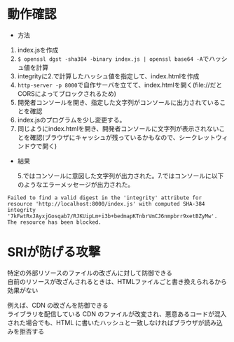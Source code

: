 # 動作確認

- 方法

1. index.jsを作成
2. `$ openssl dgst -sha384 -binary index.js | openssl base64 -A`でハッシュ値を計算
3. integrityに2.で計算したハッシュ値を指定して、index.htmlを作成
4. `http-server -p 8000`で自作サーバを立てて、index.htmlを開く(file://だとCORSによってブロックされるため)
5. 開発者コンソールを開き、指定した文字列がコンソールに出力されていることを確認
6. index.jsのプログラムを少し変更する。
7. 同じようにindex.htmlを開き、開発者コンソールに文字列が表示されないことを確認(ブラウザにキャッシュが残っているかもなので、シークレットウィンドウで開く)

- 結果

  5.ではコンソールに意図した文字列が出力された。7.ではコンソールに以下のようなエラーメッセージが出力された。

```
Failed to find a valid digest in the 'integrity' attribute for resource 'http://localhost:8000/index.js' with computed SHA-384 integrity '7kFwtRxJAyxjGosqab7/RJKUipLm+i3b+bedmapKTnbrVmCJ6nmpbrr9xetBZyMw'. The resource has been blocked.
```

# SRIが防げる攻撃

特定の外部リソースのファイルの改ざんに対して防御できる  
自前のリソースが改ざんされるときは、HTMLファイルごと書き換えられるから効果がない

例えば、CDN の改ざんを防御できる  
ライブラリを配信している CDN のファイルが改変され、悪意あるコードが混入された場合でも、HTML に書いたハッシュと一致しなければブラウザが読み込みを拒否する
